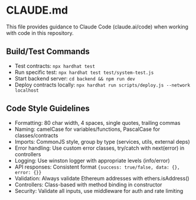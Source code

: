 # CLAUDE.md

This file provides guidance to Claude Code (claude.ai/code) when working with code in this repository.

## Build/Test Commands
- Test contracts: `npx hardhat test`
- Run specific test: `npx hardhat test test/system-test.js`
- Start backend server: `cd backend && npm run dev`
- Deploy contracts locally: `npx hardhat run scripts/deploy.js --network localhost`

## Code Style Guidelines
- Formatting: 80 char width, 4 spaces, single quotes, trailing commas
- Naming: camelCase for variables/functions, PascalCase for classes/contracts
- Imports: CommonJS style, group by type (services, utils, external deps)
- Error handling: Use custom error classes, try/catch with next(error) in controllers
- Logging: Use winston logger with appropriate levels (info/error)
- API responses: Consistent format `{success: true/false, data: {}, error: {}}`
- Validation: Always validate Ethereum addresses with ethers.isAddress()
- Controllers: Class-based with method binding in constructor
- Security: Validate all inputs, use middleware for auth and rate limiting